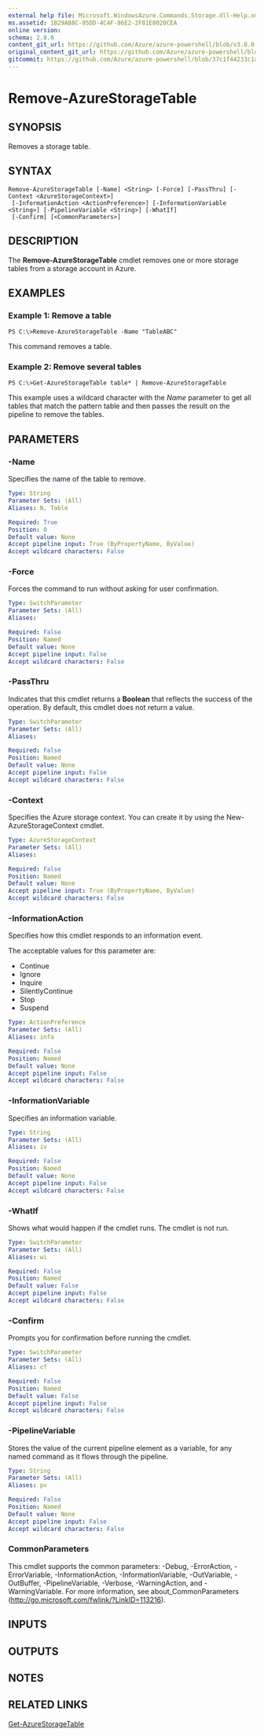 ```yaml
---
external help file: Microsoft.WindowsAzure.Commands.Storage.dll-Help.xml
ms.assetid: 1B29AB8C-95DD-4C4F-86E2-2F81E8020CEA
online version:
schema: 2.0.0
content_git_url: https://github.com/Azure/azure-powershell/blob/v3.8.0-April2017/src/Storage/Commands.Storage/help/Remove-AzureStorageTable.md
original_content_git_url: https://github.com/Azure/azure-powershell/blob/v3.8.0-April2017/src/Storage/Commands.Storage/help/Remove-AzureStorageTable.md
gitcommit: https://github.com/Azure/azure-powershell/blob/37c1f44233c1a50f51447ccc2624dc13c8816464
---
```


# Remove-AzureStorageTable

## SYNOPSIS
Removes a storage table.

## SYNTAX

```
Remove-AzureStorageTable [-Name] <String> [-Force] [-PassThru] [-Context <AzureStorageContext>]
 [-InformationAction <ActionPreference>] [-InformationVariable <String>] [-PipelineVariable <String>] [-WhatIf]
 [-Confirm] [<CommonParameters>]
```

## DESCRIPTION
The **Remove-AzureStorageTable** cmdlet removes one or more storage tables from a storage account in Azure.

## EXAMPLES

### Example 1: Remove a table
```
PS C:\>Remove-AzureStorageTable -Name "TableABC"
```

This command removes a table.

### Example 2: Remove several tables
```
PS C:\>Get-AzureStorageTable table* | Remove-AzureStorageTable
```

This example uses a wildcard character with the *Name* parameter to get all tables that match the pattern table and then passes the result on the pipeline to remove the tables.

## PARAMETERS

### -Name
Specifies the name of the table to remove.

```yaml
Type: String
Parameter Sets: (All)
Aliases: N, Table

Required: True
Position: 0
Default value: None
Accept pipeline input: True (ByPropertyName, ByValue)
Accept wildcard characters: False
```

### -Force
Forces the command to run without asking for user confirmation.

```yaml
Type: SwitchParameter
Parameter Sets: (All)
Aliases: 

Required: False
Position: Named
Default value: None
Accept pipeline input: False
Accept wildcard characters: False
```

### -PassThru
Indicates that this cmdlet returns a **Boolean** that reflects the success of the operation.
By default, this cmdlet does not return a value.

```yaml
Type: SwitchParameter
Parameter Sets: (All)
Aliases: 

Required: False
Position: Named
Default value: None
Accept pipeline input: False
Accept wildcard characters: False
```

### -Context
Specifies the Azure storage context.
You can create it by using the New-AzureStorageContext cmdlet.

```yaml
Type: AzureStorageContext
Parameter Sets: (All)
Aliases: 

Required: False
Position: Named
Default value: None
Accept pipeline input: True (ByPropertyName, ByValue)
Accept wildcard characters: False
```

### -InformationAction
Specifies how this cmdlet responds to an information event.

The acceptable values for this parameter are:

- Continue
- Ignore
- Inquire
- SilentlyContinue
- Stop
- Suspend

```yaml
Type: ActionPreference
Parameter Sets: (All)
Aliases: infa

Required: False
Position: Named
Default value: None
Accept pipeline input: False
Accept wildcard characters: False
```

### -InformationVariable
Specifies an information variable.

```yaml
Type: String
Parameter Sets: (All)
Aliases: iv

Required: False
Position: Named
Default value: None
Accept pipeline input: False
Accept wildcard characters: False
```

### -WhatIf
Shows what would happen if the cmdlet runs.
The cmdlet is not run.

```yaml
Type: SwitchParameter
Parameter Sets: (All)
Aliases: wi

Required: False
Position: Named
Default value: False
Accept pipeline input: False
Accept wildcard characters: False
```

### -Confirm
Prompts you for confirmation before running the cmdlet.

```yaml
Type: SwitchParameter
Parameter Sets: (All)
Aliases: cf

Required: False
Position: Named
Default value: False
Accept pipeline input: False
Accept wildcard characters: False
```

### -PipelineVariable
Stores the value of the current pipeline element as a variable, for any named command as it flows through the pipeline.

```yaml
Type: String
Parameter Sets: (All)
Aliases: pv

Required: False
Position: Named
Default value: None
Accept pipeline input: False
Accept wildcard characters: False
```

### CommonParameters
This cmdlet supports the common parameters: -Debug, -ErrorAction, -ErrorVariable, -InformationAction, -InformationVariable, -OutVariable, -OutBuffer, -PipelineVariable, -Verbose, -WarningAction, and -WarningVariable. For more information, see about_CommonParameters (http://go.microsoft.com/fwlink/?LinkID=113216).

## INPUTS

## OUTPUTS

## NOTES

## RELATED LINKS

[Get-AzureStorageTable](./Get-AzureStorageTable.md)
